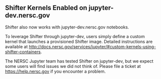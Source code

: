 ## Shifter Kernels Enabled on jupyter-dev.nersc.gov

Shifter also now works with jupyter-dev.nersc.gov notebooks.

To leverage Shifter through jupyter-dev, users simply define a custom kernel
that launches a provisioned Shifter image. Detailed instructions are available
at <http://docs.nersc.gov/services/jupyter/#custom-kernels-using-shifter-containers>.

The NERSC Jupyter team has tested Shifter on jupyter-dev, but we expect some
users will find issues we did not think of. Please file a ticket at
<https://help.nersc.gov> if you encounter a problem.

